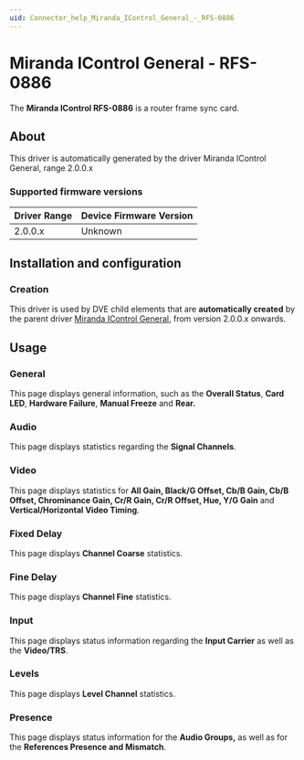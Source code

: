 ```yaml
---
uid: Connector_help_Miranda_IControl_General_-_RFS-0886
---
```


# Miranda IControl General - RFS-0886

The **Miranda IControl RFS-0886** is a router frame sync card.

## About

This driver is automatically generated by the driver Miranda IControl General, range 2.0.0.x

### Supported firmware versions

| **Driver Range** | **Device Firmware Version** |
|------------------|-----------------------------|
| 2.0.0.x          | Unknown                     |

## Installation and configuration

### Creation

This driver is used by DVE child elements that are **automatically created** by the parent driver [Miranda IControl General](xref:Connector_help_Miranda_IControl_General), from version 2.0.0.x onwards.

## Usage

### General

This page displays general information, such as the **Overall Status**, **Card LED**, **Hardware Failure**, **Manual Freeze** and **Rear.**

### Audio

This page displays statistics regarding the **Signal Channels**.

### Video

This page displays statistics for **All Gain, Black/G Offset, Cb/B Gain, Cb/B Offset, Chrominance Gain, Cr/R Gain, Cr/R Offset, Hue, Y/G Gain** and **Vertical/Horizontal Video Timing**.

### Fixed Delay

This page displays **Channel Coarse** statistics.

### Fine Delay

This page displays **Channel Fine** statistics.

### Input

This page displays status information regarding the **Input Carrier** as well as the **Video/TRS**.

### Levels

This page displays **Level Channel** statistics.

### Presence

This page displays status information for the **Audio Groups,** as well as for the **References Presence and Mismatch**.
